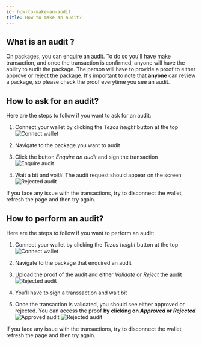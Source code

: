 ```yaml
---
id: how-to-make-an-audit
title: How to make an audit?
---
```


## What is an audit ?

On packages, you can enquire an audit. To do so you'll have make transaction, and once the transaction is confirmed, anyone will have the ability to audit the package. The person will have to provide a proof to either approve or reject the package. It's important to note that **anyone** can review a package, so please check the proof everytime you see an audit.

## How to ask for an audit?

Here are the steps to follow if you want to ask for an audit:

1. Connect your wallet by clicking the _Tezos height_ button at the top
   <img src="/img/registry/connect-wallet.png" alt="Connect wallet" />
2. Navigate to the package you want to audit

3. Click the button _Enquire an audit_ and sign the transaction
   <img src="/img/registry/enquire.png" alt="Enquire audit" />

4. Wait a bit and voilà! The audit request should appear on the screen
   <img src="/img/registry/waiting-audit.png" alt="Rejected audit" />

If you face any issue with the transactions, try to disconnect the wallet, refresh the page and then try again.

## How to perform an audit?

Here are the steps to follow if you want to perform an audit:

1. Connect your wallet by clicking the _Tezos height_ button at the top
   <img src="/img/registry/connect-wallet.png" alt="Connect wallet" />
2. Navigate to the package that enquired an audit
3. Upload the proof of the audit and either _Validate_ or _Reject_ the audit
   <img src="/img/registry/submit.png" alt="Rejected audit" />

4. You'll have to sign a transsaction and wait bit
5. Once the transaction is validated, you should see either approved or rejected. You can access the proof **by clicking on _Approved_ or _Rejected_**
   <img src="/img/registry/approved.png" alt="Approved audit" />
   <img src="/img/registry/rejected.png" alt="Rejected audit" />

If you face any issue with the transactions, try to disconnect the wallet, refresh the page and then try again.
